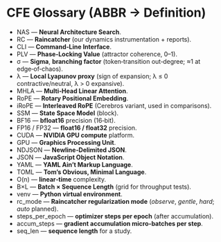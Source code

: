 ﻿# CFE Glossary (ABBR → Definition)

- NAS — **Neural Architecture Search**.
- RC — **Raincatcher** (our dynamics instrumentation + reports).
- CLI — **Command‑Line Interface**.
- PLV — **Phase‑Locking Value** (attractor coherence, 0–1).
- σ — **Sigma**, **branching factor** (token‑transition out‑degree; ≈1 at edge‑of‑chaos).
- λ — **Local Lyapunov proxy** (sign of expansion; λ ≤ 0 contractive/neutral, λ > 0 expansive).
- MHLA — **Multi‑Head Linear Attention**.
- RoPE — **Rotary Positional Embedding**.
- iRoPE — **Interleaved RoPE** (Cerebros variant, used in comparisons).
- SSM — **State Space Model** (block).
- BF16 — **bfloat16** precision (16‑bit).
- FP16 / FP32 — **float16 / float32** precision.
- CUDA — **NVIDIA GPU compute** platform.
- GPU — **Graphics Processing Unit**.
- NDJSON — **Newline‑Delimited JSON**.
- JSON — **JavaScript Object Notation**.
- YAML — **YAML Ain’t Markup Language**.
- TOML — **Tom’s Obvious, Minimal Language**.
- O(n) — **linear‑time** complexity.
- B×L — **Batch × Sequence Length** (grid for throughput tests).
- venv — **Python virtual environment**.
- rc_mode — **Raincatcher regularization mode** (*observe*, *gentle*, *hard*; *auto* planned).
- steps_per_epoch — **optimizer steps per epoch** (after accumulation).
- accum_steps — **gradient accumulation micro‑batches per step**.
- seq_len — **sequence length** for a study.
